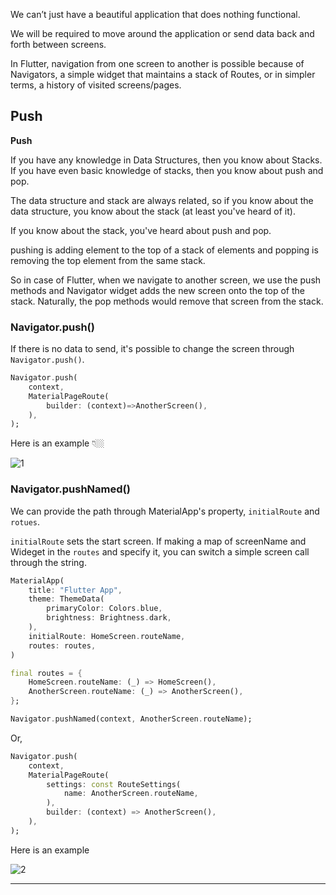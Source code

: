 We can’t just have a beautiful application that does nothing functional. 

We will be required to move around the application or send data back and forth between screens.

In Flutter, navigation from one screen to another is possible because of Navigators, a simple widget that maintains a stack of Routes, or in simpler terms, a history of visited screens/pages.

## Push
**Push** 

If you have any knowledge in Data Structures, then you know about Stacks. If you have even basic knowledge of stacks, then you know about push and pop.

The data structure and stack are always related, so if you know about the data structure, you know about the stack (at least you've heard of it). 

If you know about the stack, you've heard about push and pop.

pushing is adding element to the top of a stack of elements and popping is removing the top element from the same stack.

So in case of Flutter, when we navigate to another screen, we use the push methods and Navigator widget adds the new screen onto the top of the stack. Naturally, the pop methods would remove that screen from the stack.

### Navigator.push()
If there is no data to send, it's possible to change the screen through `Navigator.push()`.

```dart
Navigator.push(
	context,
	MaterialPageRoute(
		builder: (context)=>AnotherScreen(),
	),
);
```

Here is an example 👇🏼

![1](https://github.com/jinscodes/Blog_nextJS/assets/87598134/4b64cb5c-b033-4171-b3d8-f35e3ce3c48e)

### Navigator.pushNamed()
We can provide the path through MaterialApp's property, `initialRoute` and `rotues`.

`initialRoute` sets the start screen. If making a map of screenName and Wideget in the `routes` and specify it, you can switch a simple screen call through the string.

```dart
MaterialApp(
	title: "Flutter App",
	theme: ThemeData(
		primaryColor: Colors.blue,
		brightness: Brightness.dark,
	),
	initialRoute: HomeScreen.routeName,
	routes: routes,
)

final routes = {
	HomeScreen.routeName: (_) => HomeScreen(),
	AnotherScreen.routeName: (_) => AnotherScreen(),
};

Navigator.pushNamed(context, AnotherScreen.routeName);
```

Or,

```dart
Navigator.push(
	context,
	MaterialPageRoute(
		settings: const RouteSettings(
			name: AnotherScreen.routeName,
		),
		builder: (context) => AnotherScreen(),
	),
);
```

Here is an example

![2](https://github.com/jinscodes/Blog_nextJS/assets/87598134/13f5ef00-080b-4544-ac7f-e180fb1edf5c)


---
[](https://medium.com/flutter-community/flutter-push-pop-push-1bb718b13c31)

[](https://seosh817.tistory.com/211#1.%20Navigator.push()%EB%A1%9C%20%ED%99%94%EB%A9%B4%20%EC%A0%84%ED%99%98-1)
